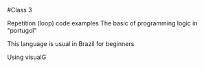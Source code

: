 #Class 3

Repetition (loop) code examples
The basic of programming logic in "portugol"

This language is usual in Brazil for beginners

Using visualG
